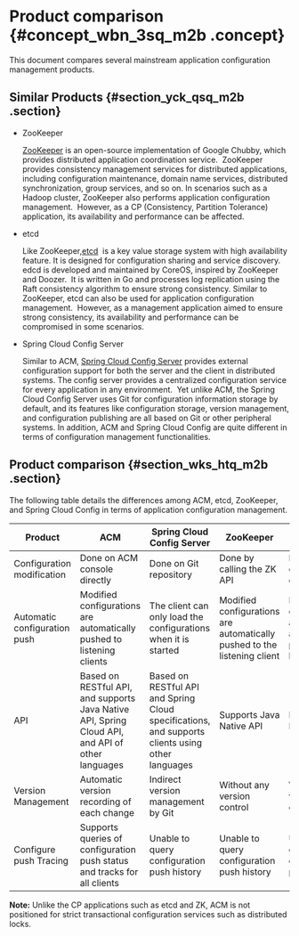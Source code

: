 # Product comparison {#concept_wbn_3sq_m2b .concept}

This document compares several mainstream application configuration management products.

## Similar Products {#section_yck_qsq_m2b .section}

-   ZooKeeper

    [ZooKeeper](https://zookeeper.apache.org/) is an open-source implementation of Google Chubby, which provides distributed application coordination service.  ZooKeeper provides consistency management services for distributed applications, including configuration maintenance, domain name services, distributed synchronization, group services, and so on. In scenarios such as a Hadoop cluster, ZooKeeper also performs application configuration management.  However, as a CP \(Consistency, Partition Tolerance\) application, its availability and performance can be affected.

-   etcd

    Like ZooKeeper,[etcd](https://github.com/coreos/etcd)  is a key value storage system with high availability feature. It is designed for configuration sharing and service discovery.  edcd is developed and maintained by CoreOS, inspired by ZooKeeper and Doozer.  It is written in Go and processes log replication using the Raft consistency algorithm to ensure strong consistency. Similar to ZooKeeper, etcd can also be used for application configuration management.  However, as a management application aimed to ensure strong consistency, its availability and performance can be compromised in some scenarios.

-   Spring Cloud Config Server

    Similar to ACM, [Spring Cloud Config Server](https://cloud.spring.io/spring-cloud-config/) provides external configuration support for both the server and the client in distributed systems. The config server provides a centralized configuration service for every application in any environment.  Yet unlike ACM, the Spring Cloud Config Server uses Git for configuration information storage by default, and its features like configuration storage, version management, and configuration publishing are all based on Git or other peripheral systems. In addition, ACM and Spring Cloud Config are quite different in terms of configuration management functionalities.


## Product comparison {#section_wks_htq_m2b .section}

The following table details the differences among ACM, etcd, ZooKeeper, and Spring Cloud Config in terms of application configuration management.

|Product|ACM|Spring Cloud Config Server|ZooKeeper|etcd|
|-------|---|--------------------------|---------|----|
|Configuration modification|Done on ACM console directly|Done on Git repository|Done by calling the ZK API|Done by calling the etcd API|
|Automatic configuration push|Modified configurations are automatically pushed to listening clients|The client can only load the configurations when it is started|Modified configurations are automatically pushed to the listening client|Modified configurations are automatically pushed to the listening client|
|API|Based on RESTful API, and supports Java Native API, Spring Cloud API, and API of other languages|Based on RESTful API and Spring Cloud specifications, and supports clients using other languages|Supports Java Native API|Based on the RESTful API|
|Version Management|Automatic version recording of each change|Indirect version management by Git|Without any version control|Without any version control|
|Configure push Tracing|Supports queries of configuration push status and tracks for all clients|Unable to query configuration push history|Unable to query configuration push history|Unable to query configuration push history|

**Note:** Unlike the CP applications such as etcd and ZK, ACM is not positioned for strict transactional configuration services such as distributed locks.

